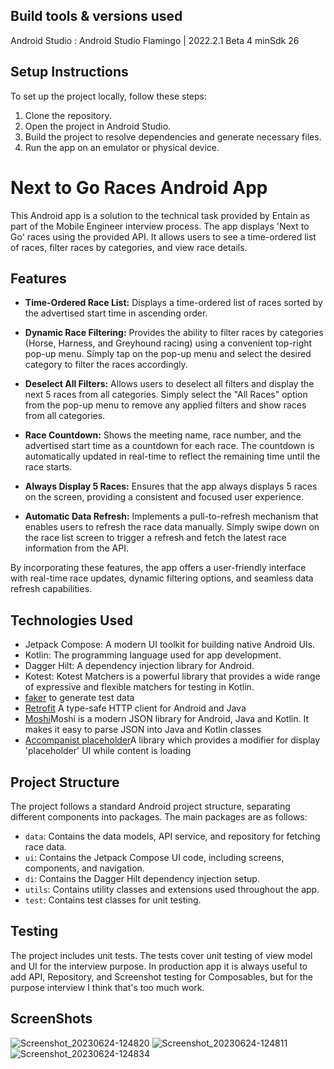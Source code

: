 ## Build tools & versions used

Android Studio : Android Studio Flamingo | 2022.2.1 Beta 4
minSdk 26

## Setup Instructions

To set up the project locally, follow these steps:

1. Clone the repository.
2. Open the project in Android Studio.
3. Build the project to resolve dependencies and generate necessary files.
4. Run the app on an emulator or physical device.

# Next to Go Races Android App

This Android app is a solution to the technical task provided by Entain as part of the Mobile
Engineer interview process. The app displays 'Next to Go' races using the provided API. It allows
users to see a time-ordered list of races, filter races by categories, and view race details.

## Features

- **Time-Ordered Race List:** Displays a time-ordered list of races sorted by the advertised start
  time in ascending order.

- **Dynamic Race Filtering:** Provides the ability to filter races by categories (Horse, Harness,
  and Greyhound racing) using a convenient top-right pop-up menu. Simply tap on the pop-up menu and
  select the desired category to filter the races accordingly.

- **Deselect All Filters:** Allows users to deselect all filters and display the next 5 races from
  all categories. Simply select the "All Races" option from the pop-up menu to remove any applied
  filters and show races from all categories.

- **Race Countdown:** Shows the meeting name, race number, and the advertised start time as a
  countdown for each race. The countdown is automatically updated in real-time to reflect the
  remaining time until the race starts.

- **Always Display 5 Races:** Ensures that the app always displays 5 races on the screen, providing
  a consistent and focused user experience.

- **Automatic Data Refresh:** Implements a pull-to-refresh mechanism that enables users to refresh
  the race data manually. Simply swipe down on the race list screen to trigger a refresh and fetch
  the latest race information from the API.

By incorporating these features, the app offers a user-friendly interface with real-time race
updates, dynamic filtering options, and seamless data refresh capabilities.

## Technologies Used

- Jetpack Compose: A modern UI toolkit for building native Android UIs.
- Kotlin: The programming language used for app development.
- Dagger Hilt: A dependency injection library for Android.
- Kotest: Kotest Matchers is a powerful library that provides a wide range of expressive and
  flexible matchers for testing in Kotlin.
- [faker](https://github.com/serpro69/kotlin-faker) to generate test data
- [Retrofit](https://square.github.io/retrofit/) A type-safe HTTP client for Android and Java
- [Moshi](https://github.com/square/moshi)Moshi is a modern JSON library for Android, Java and
  Kotlin. It makes it easy to parse JSON into Java and Kotlin classes
- [Accompanist placeholder](https://google.github.io/accompanist/placeholder/)A library which
  provides a modifier for display 'placeholder' UI while content is loading

## Project Structure

The project follows a standard Android project structure, separating different components into
packages. The main packages are as follows:

- `data`: Contains the data models, API service, and repository for fetching race data.
- `ui`: Contains the Jetpack Compose UI code, including screens, components, and navigation.
- `di`: Contains the Dagger Hilt dependency injection setup.
- `utils`: Contains utility classes and extensions used throughout the app.
- `test`: Contains test classes for unit testing.

## Testing

The project includes unit tests. The tests cover unit testing of view model and UI for the interview
purpose. In production app it is always useful to add API, Repository, and Screenshot testing for
Composables, but for the purpose interview I think that's too much work.

## ScreenShots

![Screenshot_20230624-124820](https://github.com/Swapnil2727/NextRaces/assets/39974969/2e376dd0-bade-4a63-8cba-248c6da2f169) ![Screenshot_20230624-124811](https://github.com/Swapnil2727/NextRaces/assets/39974969/ff9d2b8a-a8d9-48c0-9463-c24df48c61cd) ![Screenshot_20230624-124834](https://github.com/Swapnil2727/NextRaces/assets/39974969/e35f2683-f5a5-4f85-b704-cf806702d106)
